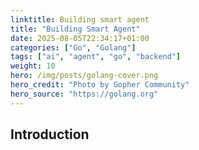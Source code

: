 ```yaml
---
linktitle: Building smart agent
title: "Building Smart Agent"
date: 2025-08-05T22:34:17+01:00
categories: ["Go", "Golang"]
tags: ["ai", "agent", "go", "backend"]
weight: 10
hero: /img/posts/golang-cover.png
hero_credit: "Photo by Gopher Community"
hero_source: "https://golang.org"
---
```


## Introduction

